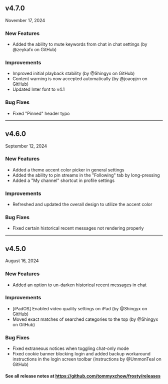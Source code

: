 ## v4.7.0

November 17, 2024

### New Features

- Added the ability to mute keywords from chat in chat settings (by @zeykafx on GitHub)

### Improvements

- Improved initial playback stability (by @Shingyx on GitHub)
- Content warning is now accepted automatically (by @joaopjrn on GitHub)
- Updated Inter font to v4.1

### Bug Fixes

- Fixed "Pinned" header typo

---

## v4.6.0

September 12, 2024

### New Features

- Added a theme accent color picker in general settings
- Added the ability to pin streams in the "Following" tab by long-pressing
- Added a "My channel" shortcut in profile settings

### Improvements

- Refreshed and updated the overall design to utilize the accent color

### Bug Fixes

- Fixed certain historical recent messages not rendering properly

---

## v4.5.0

August 16, 2024

### New Features

- Added an option to un-darken historical recent messages in chat

### Improvements

- [iPadOS] Enabled video quality settings on iPad (by @Shingyx on GitHub)
- Moved exact matches of searched categories to the top (by @Shingyx on GitHub)

### Bug Fixes

- Fixed extraneous notices when toggling chat-only mode
- Fixed cookie banner blocking login and added backup workaround instructions in the login screen toolbar (instructions by @UmmonTeal on GitHub)

#### See all release notes at https://github.com/tommyxchow/frosty/releases
